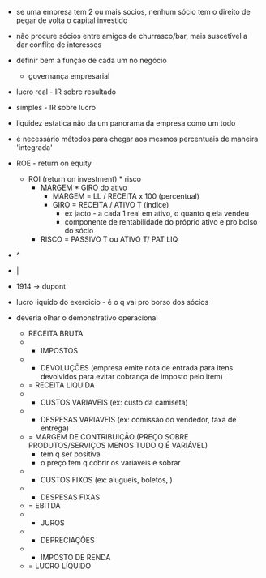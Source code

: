 - se uma empresa tem 2 ou mais socios, nenhum sócio tem o direito de pegar de volta o capital investido
- não procure sócios entre amigos de churrasco/bar, mais suscetível a dar conflito de interesses
- definir bem a função de cada um no negócio
	- governança empresarial
- lucro real - IR sobre resultado
- simples - IR sobre lucro

- liquidez estatica não da um panorama da empresa como um todo
- é necessário métodos para chegar aos mesmos percentuais de maneira 'integrada'
- ROE - return on equity
	- ROI (return on investment) * risco
		- MARGEM * GIRO do ativo
			- MARGEM = LL / RECEITA x 100 (percentual)
			- GIRO = RECEITA / ATIVO T (índice) 
				- ex jacto - a cada 1 real em ativo, o quanto q ela vendeu
				- componente de rentabilidade do próprio ativo e pro bolso do sócio
		- RISCO = PASSIVO T ou ATIVO T/ PAT LIQ
- ^
-  |
- 1914 -> dupont
- lucro liquido do exercicio - é o q vai pro borso dos sócios
- deveria olhar o demonstrativo operacional
	- RECEITA BRUTA
	- - IMPOSTOS
	- - DEVOLUÇÕES (empresa emite nota de entrada para itens devolvidos para evitar cobrança de imposto pelo item)
	- = RECEITA LIQUIDA
	- - CUSTOS VARIAVEIS (ex: custo da camiseta)
	- - DESPESAS VARIAVEIS (ex: comissão do vendedor, taxa de entrega)
	- = MARGEM DE CONTRIBUIÇÃO (PREÇO SOBRE PRODUTOS/SERVIÇOS MENOS TUDO Q É VARIÁVEL) 
		- tem q ser positiva
		- o preço tem q cobrir os variaveis e sobrar
	- - CUSTOS FIXOS (ex: alugueis, boletos, )
	- - DESPESAS FIXAS
	- = EBITDA
	- - JUROS
	- - DEPRECIAÇÕES
	- - IMPOSTO DE RENDA
	- = LUCRO LÍQUIDO